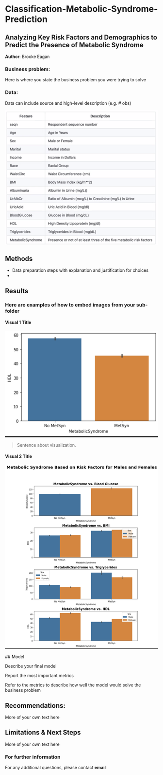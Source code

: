 # Classification-Metabolic-Syndrome-Prediction
## Analyzing Key Risk Factors and Demographics to Predict the Presence of Metabolic Syndrome 

**Author**: Brooke Eagan

### Business problem:

Here is where you state the business problem you were trying to solve


### Data:
Data can include source and high-level description (e.g. # obs)
<p align = "center"> 
  <img src = "https://raw.githubusercontent.com/Beagan19/Classification-Metabolic-Syndrome-Prediction/main/Metabolic Syndrome Data Dictionary.png"> 
</p>

## Methods
- Data preparation steps with explanation and justification for choices
- 

## Results

### Here are examples of how to embed images from your sub-folder


#### Visual 1 Title
<p align = "center"> 
  <img src = "https://raw.githubusercontent.com/Beagan19/Classification-Metabolic-Syndrome-Prediction/main/Metabolic Syndrome Count Plot.png">
</p>

> Sentence about visualization.

#### Visual 2 Title
<p align = "center"> 
  <img src = "https://raw.githubusercontent.com/Beagan19/Classification-Metabolic-Syndrome-Prediction/main/Presence of Metabolic Syndrome Based on Risk Factors.png">
</p>
## Model

Describe your final model

Report the most important metrics

Refer to the metrics to describe how well the model would solve the business problem

## Recommendations:

More of your own text here


## Limitations & Next Steps

More of your own text here


### For further information


For any additional questions, please contact **email**
